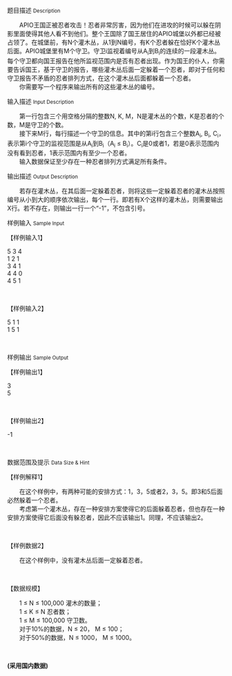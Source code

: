 <div class="panel panel-default">
<div class="area-title">
<span>
题目描述
<small>Description</small>
</span></div>
<div class="panel-body">

<p><span>　　APIO王国正被忍者攻击！忍者非常厉害，因为他们在进攻的时候可以躲在阴影里面使得其他人看不到他们。整个王国除了国王居住的APIO城堡以外都已经被占领了。在城堡前，有N个灌木丛，从1到N编号，有K个忍者躲在恰好K个灌木丛后面。APIO城堡里有M个守卫。守卫i监视着编号从A</span><sub>i</sub><span>到B</span><sub>i</sub><span>的连续的一段灌木丛。每个守卫都向国王报告在他所监视范围内是否有忍者出现。作为国王的仆人，你需要告诉国王，基于守卫的报告，哪些灌木丛后面一定躲着一个忍者，即对于任何和守卫报告不矛盾的忍者排列方式，在这个灌木丛后面都躲着一个忍者。</span><br><span>　　你需要写一个程序来输出所有的这些灌木丛的编号。</span></p>

</div>
</div>

<div class="panel panel-default">
<div class="area-title">
<span>
输入描述
<small>Input Description</small>
</span></div>
<div class="panel-body">
<p><span>　　第一行包含三个用空格分隔的整数N, K, M，N是灌木丛的个数，K是忍者的个数，M是守卫的个数。</span><br><span>　　接下来M行，每行描述一个守卫的信息。其中的第i行包含三个整数A</span><sub>i</sub><span>, B</span><sub>i</sub><span>, C</span><sub>i</sub><span>，表示第i个守卫的监视范围是从A</span><sub>i</sub><span>到B</span><sub>i</sub><span>（A</span><sub>i</sub><span> ≤ B</span><sub>i</sub><span>）。C</span><sub>i</sub><span>是0或者1，若是0表示范围内没有看到忍者，1表示范围内有至少一个忍者。</span><br><span>　　输入数据保证至少存在一种忍者排列方式满足所有条件。</span></p>

</div>
</div>
<div  class="panel panel-default">
<div class="area-title">
<span>
输出描述
<small>Output Description</small>
</span></div>
<div class="panel-body">

<p><span>　　若存在灌木丛，在其后面一定躲着忍者，则将这些一定躲着忍者的灌木丛按照编号从小到大的顺序依次输出，每个一行。即若有X个这样的灌木丛，则需要输出X行。若不存在，则输出一行一个&ldquo;-1&rdquo;，不包含引号。</span></p>

</div>
</div>


<div class="panel panel-default">
<div class="area-title">
<span>
样例输入
<small>Sample Input</small>
</span></div>
<div class="panel-body">
<p>【样例输入1】</p>
<p><span>5 3 4</span><br><span>1 2 1</span><br><span>3 4 1</span><br><span>4 4 0</span><br><span>4 5 1</span></p>
<p><span><br></span></p>
<p><span>【样例输入2】</span></p>
<p><span><span>5 1 1</span><br><span>1 5 1</span></span></p>
<p><span><span><br></span></span></p>

</div>
</div>

<div class="panel panel-default">
<div class="area-title">
<span>
样例输出
<small>Sample Output</small>
</span></div>
<div class="panel-body">
<p>【样例输出1】</p>
<p><span>3</span><br><span>5</span></p>
<p><span><br></span></p>
<p><span>【样例输出2】</span></p>
<p><span><span>-1</span></span></p>
<p><span><span><br></span></span></p>

</div>
</div>

<div class="panel panel-default">
<div class="area-title">
<span>
数据范围及提示
<small>Data Size & Hint</small>
</span></div>
<div class="panel-body">
<p><span>【样例解释1】</span></p>
<p><span><span>　　在这个样例中，有两种可能的安排方式：1，3，5或者2，3，5。即3和5后面必然躲着一个忍者。</span><br><span>　　考虑第一个灌木丛，存在一种安排方案使得它的后面躲着忍者，但也存在一种安排方案使得它后面没有躲忍者，因此不应该输出1。同理，不应该输出2。</span></span></p>
<p><span><span><br></span></span></p>
<p><span><span>【样例数据2】</span></span></p>
<p><span><span><span>　　在这个样例中，没有灌木丛后面一定躲着忍者。</span></span></span></p>
<p><span><span><br></span></span></p>
<p><span>【数据规模】</span></p>
<p><span>　　1 ≤ N ≤ 100,000 灌木的数量；</span><br><span>　　1 ≤ K ≤ N 忍者数；</span><br><span>　　1 ≤ M ≤ 100,000 守卫数。</span><br><span>　　对于10%的数据，N ≤ 20， M ≤ 100；</span><br><span>　　对于50%的数据，N ≤ 1000， M ≤ 1000。</span></p>
<p><span><br></span></p>
<p><strong>(采用国内数据)</strong></p>
</div>
</div>